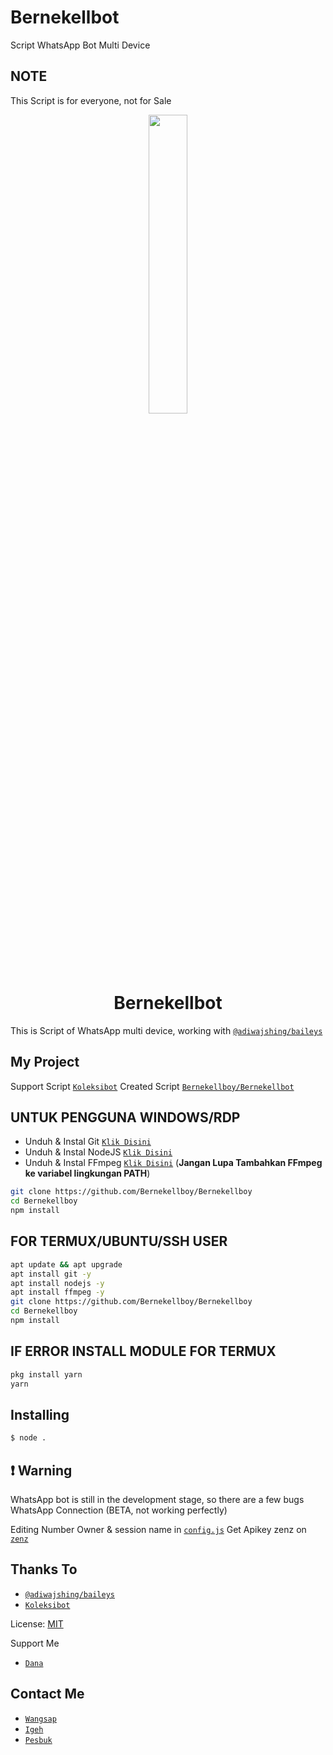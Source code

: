 # Bernekellbot
Script WhatsApp Bot Multi Device

## NOTE
This Script is for everyone, not for Sale

<p align="center">
	<img src="https://i.ibb.co/7k0VPtr/nekell.jpg" width="35%" style="margin-left: auto;margin-right: auto;display: block;">
</p>
<h1 align="center">Bernekellbot</h1>

This is Script of WhatsApp multi device, working with [`@adiwajshing/baileys`](https://github.com/adiwajshing/baileys)

## My Project
Support Script [`Koleksibot`](https://github.com/koleksibot)
Created Script [`Bernekellboy/Bernekellbot`](https://github.com/Bernekellboy/Bernekellbot)


## UNTUK PENGGUNA WINDOWS/RDP

* Unduh & Instal Git [`Klik Disini`](https://git-scm.com/downloads)
* Unduh & Instal NodeJS [`Klik Disini`](https://nodejs.org/en/download)
* Unduh & Instal FFmpeg [`Klik Disini`](https://ffmpeg.org/download.html) (**Jangan Lupa Tambahkan FFmpeg ke variabel lingkungan PATH**)


```bash
git clone https://github.com/Bernekellboy/Bernekellboy
cd Bernekellboy
npm install
```


## FOR TERMUX/UBUNTU/SSH USER

```bash
apt update && apt upgrade
apt install git -y
apt install nodejs -y
apt install ffmpeg -y
git clone https://github.com/Bernekellboy/Bernekellboy
cd Bernekellboy
npm install
```

## IF ERROR INSTALL MODULE FOR TERMUX

```bash
pkg install yarn
yarn
```

## Installing
```bash
$ node .
```

## ❗ Warning
WhatsApp bot is still in the development stage, so there are a few bugs
WhatsApp Connection (BETA, not working perfectly)

Editing Number Owner & session name in [`config.js`](https://github.com/koleksibot/Bernekellboy/blob/master/config.js)
Get Apikey zenz on [`zenz`](https://zenzapi.xyz/pricing)


## Thanks To
* [`@adiwajshing/baileys`](https://github.com/adiwajshing/baileys)
* [`Koleksibot`](https://github.com/koleksibot)

License: [MIT](https://en.wikipedia.org/wiki/MIT_License)

Support Me
* [`Dana`](089695073357)

## Contact Me
* [`Wangsap`](https://wa.me/6289695073357)
* [`Igeh`](https://instagram.com/bernekellboy_)
* [`Pesbuk`](https://www.facebook.com/Bernekellboy.ID)

